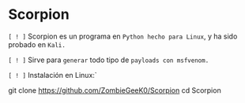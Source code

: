 # Scorpion

`[ ! ]` Scorpion es un programa en `Python hecho para Linux`, y ha sido probado en `Kali.`

`[ ! ]` Sirve para `generar` todo tipo de `payloads con msfvenom.`

`[ ! ]` Instalación en Linux:`


  git clone https://github.com/ZombieGeeK0/Scorpion
  cd Scorpion
  
